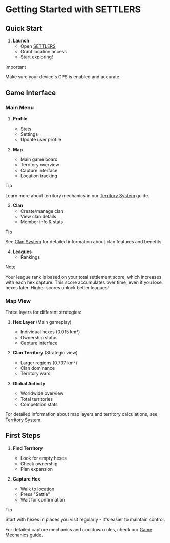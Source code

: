 # Getting Started with SETTLERS

## Quick Start

1. **Launch**
   - Open [SETTLERS](https://t.me/settlers_hex_bot/game)
   - Grant location access
   - Start exploring!

> [!IMPORTANT]
> Make sure your device's GPS is enabled and accurate.

## Game Interface

### Main Menu

1. **Profile**
   - Stats
   - Settings
   - Update user profile 

2. **Map**
   - Main game board
   - Territory overview
   - Capture interface
   - Location tracking

> [!TIP]
> Learn more about territory mechanics in our [Territory System](territory-system.md) guide.

3. **Clan**
   - Create/manage clan
   - View clan details
   - Member info & stats

> [!TIP]
> See [Clan System](clan-system.md) for detailed information about clan features and benefits.

4. **Leagues**
   - Rankings

> [!NOTE]
> Your league rank is based on your total settlement score, which increases with each hex capture. This score accumulates over time, even if you lose hexes later. Higher scores unlock better leagues!

### Map View
Three layers for different strategies:

1. **Hex Layer** (Main gameplay)
   - Individual hexes (0.015 km²)
   - Ownership status
   - Capture interface

2. **Clan Territory** (Strategic view)
   - Larger regions (0.737 km²)
   - Clan dominance
   - Territory wars

3. **Global Activity**
   - Worldwide overview
   - Total territories
   - Competition stats

For detailed information about map layers and territory calculations, see [Territory System](territory-system.md#map-layers).

## First Steps

1. **Find Territory**
   - Look for empty hexes
   - Check ownership
   - Plan expansion

2. **Capture Hex**
   - Walk to location
   - Press "Settle"
   - Wait for confirmation

> [!TIP]
> Start with hexes in places you visit regularly - it's easier to maintain control.

For detailed capture mechanics and cooldown rules, check our [Game Mechanics](game-mechanics.md) guide.


